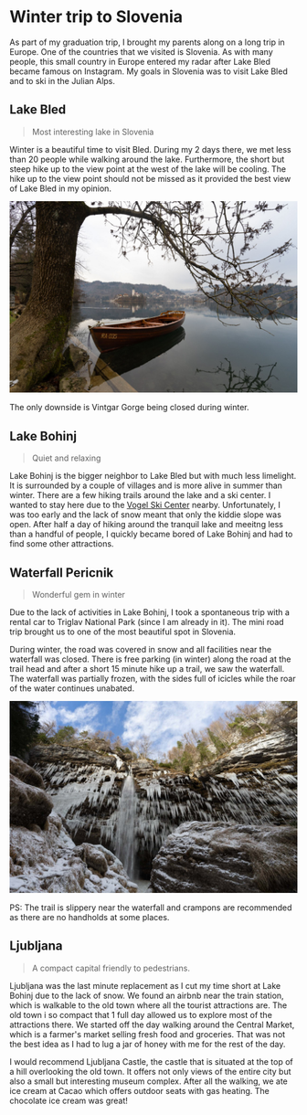 # Winter trip to Slovenia

As part of my graduation trip, I brought my parents along on a long trip in Europe. 
One of the countries that we visited is Slovenia.
As with many people, this small country in Europe entered my radar after Lake Bled became famous on Instagram.
My goals in Slovenia was to visit Lake Bled and to ski in the Julian Alps.

## Lake Bled
> Most interesting lake in Slovenia

Winter is a beautiful time to visit Bled. During my 2 days there, we met less than 20 people while walking around the lake. 
Furthermore, the short but steep hike up to the view point at the west of the lake will be cooling. 
The hike up to the view point should not be missed as it provided the best view of Lake Bled in my opinion. 

![Lake Bled](./../img/lake-bled.jpg "Lake Bled")

The only downside is Vintgar Gorge being closed during winter.

## Lake Bohinj
> Quiet and relaxing

Lake Bohinj is the bigger neighbor to Lake Bled but with much less limelight. It is surrounded by a couple of villages and is more alive in summer than winter.
There are a few hiking trails around the lake and a ski center.
I wanted to stay here due to the [Vogel Ski Center](http://www.vogel.si/) nearby. Unfortunately, I was too early and the lack of snow meant that only the kiddie slope was open.
After half a day of hiking around the tranquil lake and meeitng less than a handful of people, I quickly became bored of Lake Bohinj and had to find some other attractions.


## Waterfall Pericnik
> Wonderful gem in winter

Due to the lack of activities in Lake Bohinj, I took a spontaneous trip with a rental car to Triglav National Park (since I am already in it).
The mini road trip brought us to one of the most beautiful spot in Slovenia. 

During winter, the road was covered in snow and all facilities near the waterfall was closed. 
There is free parking (in winter) along the road at the trail head and after a short 15 minute hike up a trail, we saw the waterfall.
The waterfall was partially frozen, with the sides full of icicles while the roar of the water continues unabated. 

![Waterfall Pericnik](../img/waterfall-pericnik.jpg "Waterfall Pericnik")

PS: The trail is slippery near the waterfall and crampons are recommended as there are no handholds at some places.

## Ljubljana
> A compact capital friendly to pedestrians.

Ljubljana was the last minute replacement as I cut my time short at Lake Bohinj due to the lack of snow. 
We found an airbnb near the train station, which is walkable to the old town where all the tourist attractions are. 
The old town i so compact that 1 full day allowed us to explore most of the attractions there. 
We started off the day walking around the Central Market, which is a farmer's market selling fresh food and groceries. 
That was not the best idea as I had to lug a jar of honey with me for the rest of the day.

I would recommend Ljubljana Castle, the castle that is situated at the top of a hill overlooking the old town. 
It offers not only views of the entire city but also a small but interesting museum complex. 
After all the walking, we ate ice cream at Cacao which offers outdoor seats with gas heating. 
The chocolate ice cream was great!